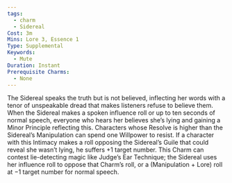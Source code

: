 ```yaml
---
tags:
  - charm
  - Sidereal
Cost: 3m
Mins: Lore 3, Essence 1
Type: Supplemental
Keywords:
  - Mute
Duration: Instant
Prerequisite Charms:
  - None
---
```

The Sidereal speaks the truth but is not believed, inflecting her words with a tenor of unspeakable dread that makes listeners refuse to believe them. When the Sidereal makes a spoken influence roll or up to ten seconds of normal speech, everyone who hears her believes she’s lying and gaining a Minor Principle reflecting this. Characters whose Resolve is higher than the Sidereal’s Manipulation can spend one Willpower to resist. If a character with this Intimacy makes a roll opposing the Sidereal’s Guile that could reveal she wasn’t lying, he suffers +1 target number. This Charm can contest lie-detecting magic like Judge’s Ear Technique; the Sidereal uses her influence roll to oppose that Charm’s roll, or a (Manipulation + Lore) roll at −1 target number for normal speech.